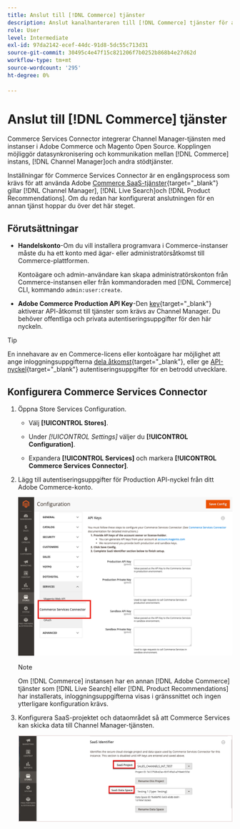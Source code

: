 ```yaml
---
title: Anslut till [!DNL Commerce] tjänster
description: Anslut kanalhanteraren till [!DNL Commerce] tjänster för att möjliggöra datasynkronisering och kommunikation mellan [!DNL Commerce] -instans, Channel Manager och andra stödtjänster.
role: User
level: Intermediate
exl-id: 97da2142-ecef-44dc-91d8-5dc55c713d31
source-git-commit: 30495c4e47f15c821206f7b0252b868b4e27d62d
workflow-type: tm+mt
source-wordcount: '295'
ht-degree: 0%

---
```



# Anslut till [!DNL Commerce] tjänster

Commerce Services Connector integrerar Channel Manager-tjänsten med instanser i Adobe Commerce och Magento Open Source. Kopplingen möjliggör datasynkronisering och kommunikation mellan [!DNL Commerce] instans, [!DNL Channel Manager]och andra stödtjänster.

Inställningar för Commerce Services Connector är en engångsprocess som krävs för att använda Adobe [Commerce SaaS-tjänster](https://experienceleague.adobe.com/docs/commerce-merchant-services/user-guides/home.html){target=&quot;_blank&quot;} gillar [!DNL Channel Manager], [!DNL Live Search]och [!DNL Product Recommendations]. Om du redan har konfigurerat anslutningen för en annan tjänst hoppar du över det här steget.

## Förutsättningar

- **Handelskonto**-Om du vill installera programvara i Commerce-instanser måste du ha ett konto med ägar- eller administratörsåtkomst till Commerce-plattformen.

   Kontoägare och admin-användare kan skapa administratörskonton från Commerce-instansen eller från kommandoraden med [!DNL Commerce] CLI, kommando `admin:user:create`.

- **Adobe Commerce Production API Key**-Den [key](https://docs.magento.com/user-guide/system/saas.html#apikey){target=&quot;_blank&quot;} aktiverar API-åtkomst till tjänster som krävs av Channel Manager. Du behöver offentliga och privata autentiseringsuppgifter för den här nyckeln.

>[!TIP]
>
>En innehavare av en Commerce-licens eller kontoägare har möjlighet att ange inloggningsuppgifterna [dela åtkomst](https://docs.magento.com/user-guide/magento/magento-account-share.html){target=&quot;_blank&quot;}, eller ge [API-nyckel](https://docs.magento.com/user-guide/system/saas.html#apikey){target=&quot;_blank&quot;} autentiseringsuppgifter för en betrodd utvecklare.

## Konfigurera Commerce Services Connector

1. Öppna Store Services Configuration.

   - Välj **[!UICONTROL Stores]**.

   - Under *[!UICONTROL Settings]* väljer du **[!UICONTROL Configuration]**.

   - Expandera **[!UICONTROL Services]** och markera **[!UICONTROL Commerce Services Connector]**.

1. Lägg till autentiseringsuppgifter för Production API-nyckel från ditt Adobe Commerce-konto.

   ![[!DNL Commerce Service Connector] i [!DNL Admin] visa](assets/commerce-services-connector-admin-service-view.png)


   >[!NOTE]
   >
   > Om [!DNL Commerce] instansen har en annan [!DNL Adobe Commerce] tjänster som [!DNL Live Search] eller [!DNL Product Recommendations] har installerats, inloggningsuppgifterna visas i gränssnittet och ingen ytterligare konfiguration krävs.

1. Konfigurera SaaS-projektet och dataområdet så att Commerce Services kan skicka data till Channel Manager-tjänsten.

   ![[!DNL Commerce Service Connector] Konfiguration av SaaS-identifierare i [!DNL Admin] visa](assets/commerce-services-connector-saas-config.png)

